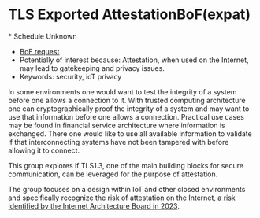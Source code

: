 # TLS Exported AttestationBoF(expat)
<IETFschedule>* Schedule Unknown</IETFschedule>
* [BoF request](https://datatracker.ietf.org/doc/bofreq-fossati-tls-exported-attestation-expat/)
* Potentially of interest because: Attestation, when used on the Internet, may lead to gatekeeping and privacy issues.
* Keywords:  security, ioT privacy

In some environments one would want to test the integrity of a system before one allows a connection to it. With trusted computing architecture one can cryptographically proof the integrity of a system and may want to use that information before one allows a connection. Practical use cases may be found in financial service architecture where information is exchanged. There one would like to use all available information to validate if that interconnecting systems have not been tampered with before allowing it to connect. 

This group explores if TLS1.3, one of the main building blocks for secure communication, can be leveraged for the purpose of attestation.

The group focuses on a design within IoT and other closed environments and specifically recognize the risk of attestation on the Internet, [a risk identified by the Internet Architecture Board in 2023](https://datatracker.ietf.org/doc/statement-iab-statement-on-the-risks-of-attestation-of-software-and-hardware-on-the-open-internet/).